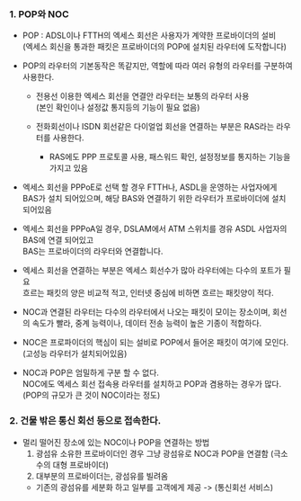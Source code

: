 ### 1. POP와 NOC 

- POP : ADSL이나 FTTH의 엑세스 회선은 사용자가 계약한 프로바이더의 설비  
  (엑세스 회신을 통과한 패킷은 프로바이더의 POP에 설치된 라우터에 도작합니다)
  
- POP의 라우터의 기본동작은 똑같지만, 역할에 따라 여러 유형의 라우터를 구분하여 사용한다.  

  - 전용선 이용한 엑세스 회선을 연결안 라우터는 보통의 라우터 사용  
    (본인 확인이나 설정값 통지등의 기능이 필요 없음)

  - 전화회선이나 ISDN 회선같은 다이얼업 회선을 연결하는 부분은 RAS라는 라우터를 사용한다.  
    - RAS에도 PPP 프로토콜 사용, 패스워드 확인, 설정정보를 통지하는 기능을 가지고 있음

- 엑세스 회선을 PPPoE로 선택 할 경우 FTTH나, ASDL을 운영하는 사업자에게 BAS가 설치 되어있으며, 
  해당 BAS와 연결하기 위한 라우터가 프로바이더에 설치 되어있음  
  
- 엑세스 회선을 PPPoA일 경우, DSLAM에서 ATM 스위치를 경유 ASDL 사업자의 BAS에 연결 되어있고  
  BAS는 프로바이더의 라우터와 연결합니다.  
  
- 엑세스 회선을 연결하는 부분은 엑세스 회선수가 많아 라우터에는 다수의 포트가 필요  
  흐르는 패킷의 양은 비교적 적고, 인터넷 중심에 비하면 흐르는 패킷양이 적다.
  
- NOC과 연결된 라우터는 다수의 라우터에서 나오는 패킷이 모이는 장소이며,
  회선의 속도가 빨라, 중계 능력이나, 데이터 전송 능력이 높은 기종이 적합하다.  
  
- NOC은 프로파이더의 핵심이 되는 설비로 POP에서 들어온 패킷이 여기에 모인다.  
  (고성능 라우터가 설치되어있음)
  
- NOC과 POP은 엄밀하게 구분 할 수 없다.  
  NOC에도 엑세스 회선 접속용 라우터를 설치하고 POP과 겸용하는 경우가 많다. (POP의 규모가 큰 것이 NOC이라는 정도)  
  
### 2. 건물 밖은 통신 회선 등으로 접속한다.

- 멀리 떨어진 장소에 있는 NOC이나 POP을 연결하는 방법
  1. 광섬유 소유한 프로바이더인 경우 그냥 광섬유로 NOC과 POP을 연결함 (극소수의 대형 프로바이더)
  2. 대부분의 프로바이더는, 광섬유를 빌려옴
    - 기존의 광섬유를 세분화 하고 일부를 고객에게 제공 -> (통신회선 서비스)
